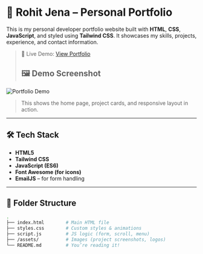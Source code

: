# 💼 Rohit Jena – Personal Portfolio

This is my personal developer portfolio website built with **HTML**, **CSS**, **JavaScript**, and styled using **Tailwind CSS**. It showcases my skills, projects, experience, and contact information.

> 🚀 Live Demo: [View Portfolio](https://ro08hi11t23portfolio.netlify.app/)
> ## 🖼️ Demo Screenshot

![Portfolio Demo](https://www.dropbox.com/scl/fi/2qf9oqnroa7bp9lcoz9v0/Screenshot-2025-05-12-220500.png?rlkey=x1nsml558bcbe500ebbz6ssma&st=ue6pptlu&dl=0)

> This shows the home page, project cards, and responsive layout in action.

----

## 🛠️ Tech Stack

- **HTML5**
- **Tailwind CSS**
- **JavaScript (ES6)**
- **Font Awesome (for icons)**
- **EmailJS** – for form handling

---

## 📂 Folder Structure

```bash
.
├── index.html        # Main HTML file
├── styles.css        # Custom styles & animations
├── script.js         # JS logic (form, scroll, menu)
├── /assets/          # Images (project screenshots, logos)
└── README.md         # You’re reading it!

